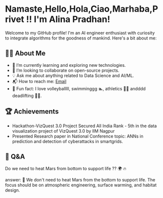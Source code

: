 # Namaste,Hello,Hola,Ciao,Marhaba,Privet !! I'm Alina Pradhan! 

Welcome to my GitHub profile! I'm an AI engineer enthusiast with curiosity to integrate algorithms for the goodness of mankind. Here's a bit about me:

## 👩‍💻 About Me  

- 🌱 I’m currently learning and exploring new technologies.  
- 🤝 I’m looking to collaborate on open-source projects.  
- 💡 Ask me about anything related to Data Science and AI/ML.  
- 📬 How to reach me: [Email](mailto:alina15021707@gmail.com)  
- 🏐 Fun fact: I love volleyballlll, swimminggg 🏊, athletics 🏃‍♀️ andddd deadlifting 🏋️‍♀️.

## 🏆 Achievements

- Hackathon-VizQuest 3.0 Project
Secured All India Rank - 5th in the data
visualization project of VizQuest 3.0 by IIM Nagpur
- Presented Research paper in National Conference
  topic: ANNs in prediction and detection of cyberattacks in smartgrids.


## :thinking:  Q&A

Do we need to heat Mars from bottom to support life ?? :earth_africa: :fire:

answer: :rocket:
We don't need to heat Mars from the bottom to support life. The focus should be on atmospheric engineering, surface warming, and habitat design.







